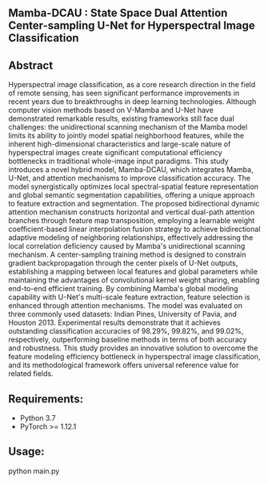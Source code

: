 ## Mamba-DCAU  : State Space Dual Attention Center-sampling U-Net for Hyperspectral Image  Classification

## Abstract

Hyperspectral image classification, as a core research direction in the field of remote sensing, has seen significant performance improvements in recent years due to breakthroughs in deep learning technologies. Although computer vision methods based on V-Mamba and U-Net have demonstrated remarkable results, existing frameworks still face dual challenges: the unidirectional scanning mechanism of the Mamba model limits its ability to jointly model spatial neighborhood features, while the inherent high-dimensional characteristics and large-scale nature of hyperspectral images create significant computational efficiency bottlenecks in traditional whole-image input paradigms. This study introduces a novel hybrid model, Mamba-DCAU, which integrates Mamba, U-Net, and attention mechanisms to improve classification accuracy. The model synergistically optimizes local spectral-spatial feature representation and global semantic segmentation capabilities, offering a unique approach to feature extraction and segmentation. The proposed bidirectional dynamic attention mechanism constructs horizontal and vertical dual-path attention branches through feature map transposition, employing a learnable weight coefficient-based linear interpolation fusion strategy to achieve bidirectional adaptive modeling of neighboring relationships, effectively addressing the local correlation deficiency caused by Mamba's unidirectional scanning mechanism. A center-sampling training method is designed to constrain gradient backpropagation through the center pixels of U-Net outputs, establishing a mapping between local features and global parameters while maintaining the advantages of convolutional kernel weight sharing, enabling end-to-end efficient training. By combining Mamba's global modeling capability with U-Net's multi-scale feature extraction, feature selection is enhanced through attention mechanisms. The model was evaluated on three commonly used datasets: Indian Pines, University of Pavia, and Houston 2013. Experimental results demonstrate that it achieves outstanding classification accuracies of 98.29%, 99.82%, and 99.02%, respectively, outperforming baseline methods in terms of both accuracy and robustness. This study provides an innovative solution to overcome the feature modeling efficiency bottleneck in hyperspectral image classification, and its methodological framework offers universal reference value for related fields.

## Requirements:

- Python 3.7
- PyTorch >= 1.12.1

## Usage:

python main.py

